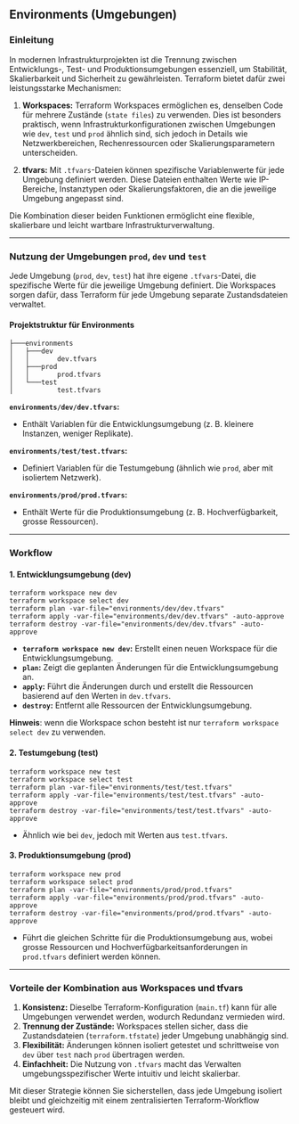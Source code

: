 ## Environments (Umgebungen)

### Einleitung

In modernen Infrastrukturprojekten ist die Trennung zwischen Entwicklungs-, Test- und Produktionsumgebungen essenziell, um Stabilität, Skalierbarkeit und Sicherheit zu gewährleisten. Terraform bietet dafür zwei leistungsstarke Mechanismen:

1. **Workspaces:** Terraform Workspaces ermöglichen es, denselben Code für mehrere Zustände (`state files`) zu verwenden. Dies ist besonders praktisch, wenn Infrastrukturkonfigurationen zwischen Umgebungen wie `dev`, `test` und `prod` ähnlich sind, sich jedoch in Details wie Netzwerkbereichen, Rechenressourcen oder Skalierungsparametern unterscheiden.

2. **tfvars:** Mit `.tfvars`-Dateien können spezifische Variablenwerte für jede Umgebung definiert werden. Diese Dateien enthalten Werte wie IP-Bereiche, Instanztypen oder Skalierungsfaktoren, die an die jeweilige Umgebung angepasst sind.

Die Kombination dieser beiden Funktionen ermöglicht eine flexible, skalierbare und leicht wartbare Infrastrukturverwaltung.

---

### Nutzung der Umgebungen `prod`, `dev` und `test`

Jede Umgebung (`prod`, `dev`, `test`) hat ihre eigene `.tfvars`-Datei, die spezifische Werte für die jeweilige Umgebung definiert. Die Workspaces sorgen dafür, dass Terraform für jede Umgebung separate Zustandsdateien verwaltet.

#### Projektstruktur für Environments

    ├───environments
    │   ├───dev
    │   │       dev.tfvars
    │   ├───prod
    │   │       prod.tfvars
    │   └───test
    │           test.tfvars

**`environments/dev/dev.tfvars`:**
* Enthält Variablen für die Entwicklungsumgebung (z. B. kleinere Instanzen, weniger Replikate).

**`environments/test/test.tfvars`:**
* Definiert Variablen für die Testumgebung (ähnlich wie `prod`, aber mit isoliertem Netzwerk).

**`environments/prod/prod.tfvars`:**
* Enthält Werte für die Produktionsumgebung (z. B. Hochverfügbarkeit, grosse Ressourcen).

---

### Workflow

#### 1. **Entwicklungsumgebung (dev)**

    terraform workspace new dev
    terraform workspace select dev
    terraform plan -var-file="environments/dev/dev.tfvars"
    terraform apply -var-file="environments/dev/dev.tfvars" -auto-approve
    terraform destroy -var-file="environments/dev/dev.tfvars" -auto-approve

- **`terraform workspace new dev`:** Erstellt einen neuen Workspace für die Entwicklungsumgebung.
- **`plan`:** Zeigt die geplanten Änderungen für die Entwicklungsumgebung an.
- **`apply`:** Führt die Änderungen durch und erstellt die Ressourcen basierend auf den Werten in `dev.tfvars`.
- **`destroy`:** Entfernt alle Ressourcen der Entwicklungsumgebung.

**Hinweis**: wenn die Workspace schon besteht ist nur `terraform workspace select dev` zu verwenden.

#### 2. **Testumgebung (test)**

    terraform workspace new test
    terraform workspace select test
    terraform plan -var-file="environments/test/test.tfvars"
    terraform apply -var-file="environments/test/test.tfvars" -auto-approve
    terraform destroy -var-file="environments/test/test.tfvars" -auto-approve

- Ähnlich wie bei `dev`, jedoch mit Werten aus `test.tfvars`.

#### 3. **Produktionsumgebung (prod)**

    terraform workspace new prod
    terraform workspace select prod
    terraform plan -var-file="environments/prod/prod.tfvars"
    terraform apply -var-file="environments/prod/prod.tfvars" -auto-approve
    terraform destroy -var-file="environments/prod/prod.tfvars" -auto-approve

- Führt die gleichen Schritte für die Produktionsumgebung aus, wobei grosse Ressourcen und Hochverfügbarkeitsanforderungen in `prod.tfvars` definiert werden können.

---

### Vorteile der Kombination aus Workspaces und tfvars

1. **Konsistenz:** Dieselbe Terraform-Konfiguration (`main.tf`) kann für alle Umgebungen verwendet werden, wodurch Redundanz vermieden wird.
2. **Trennung der Zustände:** Workspaces stellen sicher, dass die Zustandsdateien (`terraform.tfstate`) jeder Umgebung unabhängig sind.
3. **Flexibilität:** Änderungen können isoliert getestet und schrittweise von `dev` über `test` nach `prod` übertragen werden.
4. **Einfachheit:** Die Nutzung von `.tfvars` macht das Verwalten umgebungsspezifischer Werte intuitiv und leicht skalierbar.

Mit dieser Strategie können Sie sicherstellen, dass jede Umgebung isoliert bleibt und gleichzeitig mit einem zentralisierten Terraform-Workflow gesteuert wird.